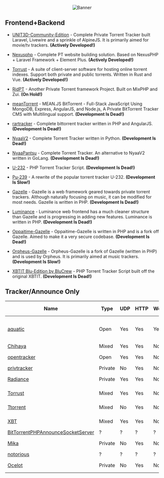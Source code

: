 <p align="center">
    <img src="https://i.postimg.cc/pTz27yvt/curated.png" alt="Banner">
</p>


## Frontend+Backend
- [UNIT3D-Community-Edition](https://github.com/HDInnovations/UNIT3D-Community-Edition) - Complete Private Torrent Tracker built Laravel, Livewire and a sprinkle of AlpineJS. It is primarily aimed for movie/tv trackers. **(Actively Developed!)**

- [Nexusphp](https://github.com/xiaomlove/nexusphp) - Complete PT website building solution. Based on NexusPHP + Laravel Framework + Element Plus. **(Actively Developed!)**

- [Torrust](https://github.com/torrust/torrust) - A suite of client-server software for hosting online torrent indexes. Support both private and public torrents. Written in Rust and Vue. **(Actively Developed!)**

- [RidPT](https://github.com/Rhilip/RidPT) - Another Private Torrent framework Project. Built on MixPHP and Zui. **(On Hold!)**

- [meanTorrent](https://github.com/taobataoma/meanTorrent) - MEAN.JS BitTorrent - Full-Stack JavaScript Using MongoDB, Express, AngularJS, and Node.js, A Private BitTorrent Tracker CMS with Multilingual support. **(Development Is Dead!)**

- [rartracker](https://github.com/swetorrentking/rartracker) - Complete bittorrent tracker written in PHP and AngularJS. **(Development Is Dead!)**

- [NyaaV2](https://github.com/nyaadevs/nyaa) - Complete Torrent Tracker written in Python. **(Development Is Dead!)**

- [NyaaPantsu](https://github.com/NyaaPantsu/nyaa) - Complete Torrent Tracker. An alternative to NyaaV2 written in GoLang. **(Development Is Dead!)**

- [U-232](https://github.com/Bigjoos/U-232-V5) - PHP Torrent Tracker Script. **(Development Is Dead!)**

- [Pu-239](https://github.com/darkalchemy/Pu-239) - A rewrite of the popular torrent tracker U-232. **(Development Is Slow!)**

- [Gazelle](https://github.com/WhatCD/Gazelle) - Gazelle is a web framework geared towards private torrent trackers. Although naturally focusing on music, it can be modified for most needs. Gazelle is written in PHP. **(Development Is Dead!)**

- [Luminance](https://github.com/Empornium/Luminance) - Luminance web frontend has a much cleaner structure than Gazelle and is progressing in adding new features. Luminance is written in PHP. **(Development Is Dead!)**

- [Oppaitime-Gazelle](https://git.oppaiti.me/Oppaitime/Gazelle) -  Oppaitime-Gazelle is written in PHP and is a fork off Gazelle. Aimed to make it a very secure codebase. **(Development Is Dead!)**

- [Orpheus-Gazelle](https://github.com/OPSnet/Gazelle) - Orpheus-Gazelle is a fork of Gazelle (written in PHP) and is used by Orpheus. It is primarily aimed at music trackers.**(Development Is Slow!)**

- [XBTIT Blu-Edition by BluCrew](https://github.com/bug-me-not/XBTIT-Blu-Edition-by-BluCrew) - PHP Torrent Tracker Script built off the original XBTIT. **(Development Is Dead!)**


## Tracker/Announce Only

[aquatic]: https://github.com/greatest-ape/aquatic
[BitTorrentPHPAnnounceSocketServer]: https://github.com/kaitokid222/BitTorrentPHPAnnounceSocketServer
[Chihaya]: https://github.com/chihaya/chihaya
[Mika]: https://github.com/leighmacdonald/mika
[notorious]: https://github.com/GrappigPanda/notorious
[Ocelot]: https://github.com/WhatCD/Ocelot
[opentracker]: http://erdgeist.org/arts/software/opentracker
[privtracker]: https://github.com/meehow/privtracker
[Radiance]: https://github.com/Empornium/Radiance
[Torrust]: https://github.com/torrust/torrust-tracker
[Ttorrent]: https://github.com/mpetazzoni/ttorrent
[XBT]: https://github.com/OlafvdSpek/xbt

| Name                                | Type    | UDP | HTTP | WebTorrent | TLS | IPv6 | Language | OS support             | Dependencies | Notes                 |
|-------------------------------------|---------|-----|------|------------|-----|------|----------|------------------------|--------------|-----------------------|
| [aquatic]                           | Open    | Yes | Yes  | Yes        | Yes | Yes  | Rust     | Unix-like / Linux 5.8+ |              |                       |
| [Chihaya]                           | Mixed   | Yes | Yes  | No         | Yes | Yes  | Go       | ?                      | redis        |                       |
| [opentracker]                       | Open    | Yes | Yes  | No         | No  | Yes  | C        | Unix-like              |              |                       |
| [privtracker]                       | Private | No  | Yes  | No         | Yes | Yes  | Go       | ?                      |              |                       |
| [Radiance]                          | Private | Yes | Yes  | No         | No  | Yes  | C++      | Cross-platform         |              |                       |
| [Torrust]                           | Mixed   | Yes | Yes  | No         | Yes | Yes  | Rust     | Cross-platform         |              |                       |
| [Ttorrent]                          | Mixed   | No  | Yes  | No         | No  | No   | Java     | ?                      |              | Unmaintained? (log4j) |
| [XBT]                               | Mixed   | Yes | Yes  | No         | No  | Yes  | C++      | Linux, Windows         | mysql        |                       |
| [BitTorrentPHPAnnounceSocketServer] | ?       | ?   | ?    | ?          | No  | ?    | PHP      | ?                      |              | Unmaintained          |
| [Mika]                              | Private | No  | Yes  | No         | ?   | ?    | Go       | ?                      | redis        | "Don't use this yet"  |
| [notorious]                         | ?       | ?   | ?    | ?          | ?   | ?    | Go       | ?                      | redis        | Unmaintained          |
| [Ocelot]                            | Private | No  | Yes  | No         | No  | No   | C++      | Cross-platform         |              | Unmaintained          |